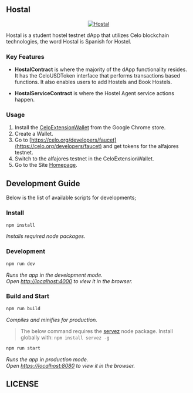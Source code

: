 ## Hostal

<p align="center">
  <a href="https://adeboyej.github.io/hostal-dacade/" target="_blank"><img src="https://i.ibb.co/tQ4LQDp/hostal.png" alt="Hostal"></a>
</p>

Hostal is a student hostel testnet dApp that utilizes Celo blockchain technologies, the word Hostal is Spanish for Hostel.
### Key Features

* **HostalContract** is where the majority of the dApp functionality resides. It has the CeloUSDToken interface that performs transactions based functions. It also enables users to add Hostels and Book Hostels.

* **HostalServiceContract** is where the Hostel Agent service actions happen. 


### Usage

1. Install the [CeloExtensionWallet](https://chrome.google.com/webstore/detail/celoextensionwallet/kkilomkmpmkbdnfelcpgckmpcaemjcdh?hl=en) from the Google Chrome store.
2. Create a Wallet.
3. Go to [https://celo.org/developers/faucet](https://celo.org/developers/faucet) and get tokens for the alfajores testnet.
4. Switch to the alfajores testnet in the CeloExtensionWallet.
5. Go to the Site [Homepage](https://adeboyej.github.io/hostal-dacade/).

## Development Guide

Below is the list of available scripts for developments;

### Install

```bash
npm install
```

*Installs required node packages.*

### Development

```bash
npm run dev
```

*Runs the app in the development mode.\
Open [http://localhost:4000](http://localhost:4000) to view it in the browser.*

### Build and Start

```bash
npm run build
```

*Compiles and minifies for production.*

> The below command requires the [servez](https://www.npmjs.com/package/servez) node package. Install globally with: ```npm install servez -g```

```bash
npm run start
```

*Runs the app in production mode.\
Open [https://localhost:8080](https://localhost:8080) to view it in the browser.*

## LICENSE

```md
